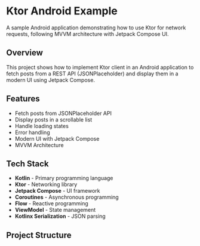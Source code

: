 # Ktor Android Example

A sample Android application demonstrating how to use Ktor for network requests, following MVVM architecture with Jetpack Compose UI.

## Overview

This project shows how to implement Ktor client in an Android application to fetch posts from a REST API (JSONPlaceholder) and display them in a modern UI using Jetpack Compose.

## Features

- Fetch posts from JSONPlaceholder API
- Display posts in a scrollable list
- Handle loading states
- Error handling
- Modern UI with Jetpack Compose
- MVVM Architecture

## Tech Stack

- **Kotlin** - Primary programming language
- **Ktor** - Networking library
- **Jetpack Compose** - UI framework
- **Coroutines** - Asynchronous programming
- **Flow** - Reactive programming
- **ViewModel** - State management
- **Kotlinx Serialization** - JSON parsing

## Project Structure
